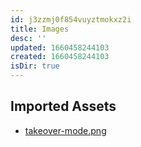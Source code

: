 ```yaml
---
id: j3zzmj0f854vuyztmokxz2i
title: Images
desc: ''
updated: 1660458244103
created: 1660458244103
isDir: true
---
```

## Imported Assets
- [takeover-mode.png](/assets/takeover-mode-tyqlyyxmvq5u.png)